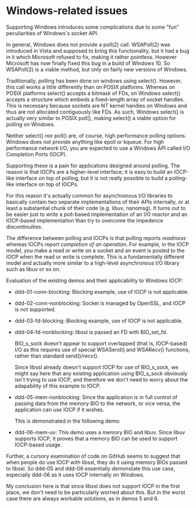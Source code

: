 Windows-related issues
======================

Supporting Windows introduces some complications due to some "fun" peculiarities
of Windows's socket API.

In general, Windows does not provide a poll(2) call. WSAPoll(2) was introduced
in Vista and supposed to bring this functionality, but it had a bug in it which
Microsoft refused to fix, making it rather pointless. However Microsoft has now
finally fixed this bug in a build of Windows 10. So WSAPoll(2) is a viable
method, but only on fairly new versions of Windows.

Traditionally, polling has been done on windows using select(). However, this
call works a little differently than on POSIX platforms. Whereas on POSIX
platforms select() accepts a bitmask of FDs, on Windows select() accepts a
structure which embeds a fixed-length array of socket handles. This is necessary
because sockets are NT kernel handles on Windows and thus are not allocated
contiguously like FDs. As such, Windows select() is actually very similar to
POSIX poll(), making select() a viable option for polling on Windows.

Neither select() nor poll() are, of course, high performance polling options.
Windows does not provide anything like epoll or kqueue. For high performance
network I/O, you are expected to use a Windows API called I/O Completion Ports
(IOCP).

Supporting these is a pain for applications designed around polling. The reason
is that IOCPs are a higher-level interface; it is easy to build an IOCP-like
interface on top of polling, but it is not really possible to build a
polling-like interface on top of IOCPs.

For this reason it's actually common for asynchronous I/O libraries to basically
contain two separate implementations of their APIs internally, or at least a
substantial chunk of their code (e.g. libuv, nanomsg). It turns out to be easier
just to write a poll-based implementation of an I/O reactor and an IOCP-based
implementation than try to overcome the impedence discontinuities.

The difference between polling and IOCPs is that polling reports *readiness*
whereas IOCPs report *completion of an operation*. For example, in the IOCP
model, you make a read or write on a socket and an event is posted to the IOCP
when the read or write is complete. This is a fundamentally different model and
actually more similar to a high-level asynchronous I/O library such as libuv or
so on.

Evaluation of the existing demos and their applicability to Windows IOCP:

- ddd-01-conn-blocking: Blocking example, use of IOCP is not applicable.

- ddd-02-conn-nonblocking: Socket is managed by OpenSSL, and IOCP is not
  supported.

- ddd-03-fd-blocking: Blocking example, use of IOCP is not applicable.

- ddd-04-fd-nonblocking: libssl is passed an FD with BIO_set_fd.

  BIO_s_sock doesn't appear to support overlapped (that is, IOCP-based) I/O
  as this requires use of special WSASend() and WSARecv() functions, rather
  than standard send()/recv().

  Since libssl already doesn't support IOCP for use of BIO_s_sock,
  we might say here that any existing application using BIO_s_sock
  obviously isn't trying to use IOCP, and therefore we don't need to
  worry about the adapability of this example to IOCP.

- ddd-05-mem-nonblocking: Since the application is in full control of passing
  data from the memory BIO to the network, or vice versa, the application
  can use IOCP if it wishes.
  
  This is demonstrated in the following demo:

- ddd-06-mem-uv: This demo uses a memory BIO and libuv. Since libuv supports
  IOCP, it proves that a memory BIO can be used to support IOCP-based usage.

Further, a cursory examination of code on GitHub seems to suggest that when
people do use IOCP with libssl, they do it using memory BIOs passed to libssl.
So ddd-05 and ddd-06 essentially demonstate this use case, especially ddd-06 as
it uses IOCP internally on Windows.

My conclusion here is that since libssl does not support IOCP in the first
place, we don't need to be particularly worried about this. But in the worst
case there are always workable solutions, as in demos 5 and 6.
